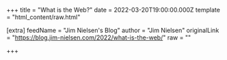 
+++
title = "What is the Web?"
date = 2022-03-20T19:00:00.000Z
template = "html_content/raw.html"

[extra]
feedName = "Jim Nielsen's Blog"
author = "Jim Nielsen"
originalLink = "https://blog.jim-nielsen.com/2022/what-is-the-web/"
raw = ""

+++

